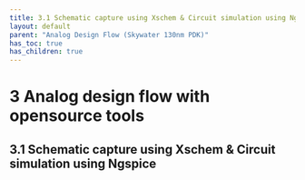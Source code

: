 ```yaml
---
title: 3.1 Schematic capture using Xschem & Circuit simulation using Ngspice
layout: default
parent: "Analog Design Flow (Skywater 130nm PDK)"
has_toc: true
has_children: true
---
```


# 3 Analog design flow with opensource tools

## 3.1 Schematic capture using Xschem & Circuit simulation using Ngspice
